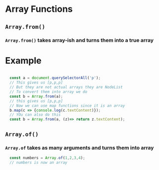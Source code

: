 # Array Functions 

## `Array.from()`


### `Array.from()` takes array-ish and turns them into a true array

# Example 

```javascript

  const a = document.querySelectorAll('p');
  // This gives us [p,p,p]
  // But they are not actual arrays they are NodeList
  // To convert them into array we do
  const b = Array.from(a);
  // this gives us [p,p,p]
  // Now we can use map functions since it is an array
  b.map(c => {console.log(c.textContent)});
  // YOu can also do this 
  const b = Array.from(a, (z)=> return z.textContent);
```
## `Array.of()`
### `Array.of` takes as many arguments and turns them into array 

```javascript
  const numbers = Array.of(1,2,3,4);
  // numbers is now an array
```